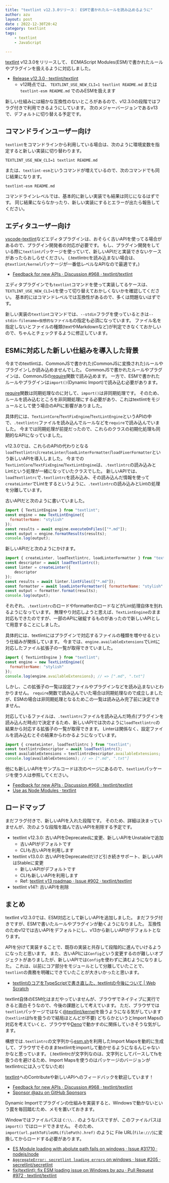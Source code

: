 ```yaml
---
title: "textlint v12.3.0リリース： ESMで書かれたルールを読み込めるように"
author: azu
layout: post
date : 2022-12-30T20:42
category: textlint
tags:
    - textlint
    - JavaScript

---
```


[textlint](https://github.com/textlint/textlint) v12.3.0をリリースして、
ECMAScript Modules(ESM)で書かれたルールやプラグインを扱えるように対応しました。

- [Release v12.3.0 · textlint/textlint](https://github.com/textlint/textlint/releases/tag/v12.3.0)
  - v12時点では、 `TEXTLINT_USE_NEW_CLI=1 textlint README.md` または
    `textlint-esm README.md` でのみESMを扱えます

新しい仕組みには細かな互換性のないところがあるので、v12.3.0の段階ではフラグ付きで利用できるようにしています。
次のメジャーバージョンであるv13で、デフォルトに切り替える予定です。

## コマンドラインユーザー向け

`textlint`をコマンドラインから利用している場合は、次のように環境変数を指定すると新しい実装に切り替わります。

```
TEXTLINT_USE_NEW_CLI=1 textlint README.md
```

または、`textlint-esm`というコマンドが増えているので、次のコマンドでも同じ結果になります。

```
textlint-esm README.md
```

コマンドラインレベルでは、基本的に新しい実装でも結果は同じになるはずです。
同じ結果にならなかったり、新しい実装にするとエラーが出たら報告してください。

## エディタユーザー向け

[vscode-textlint](https://github.com/taichi/vscode-textlint)などエディタプラグインは、おそらく古いAPIを使ってる場合があるので、プラグイン開発者の対応が必要です。
もし、プラグイン開発をしている際に`textlint`パッケージを使っていて、新しいAPIだと実装できないケースがあったらおしらせください。
(.textlintrcを読み込まない場合は、`@textlint/kernel`パッケージが一番低レベルなAPIなので最適です。)

- [Feedback for new APIs · Discussion #968 · textlint/textlint](https://github.com/textlint/textlint/discussions/968)

エディタプラグインでも`textlint`コマンドを使って実装してるケースは、`TEXTLINT_USE_NEW_CLI=1`を使って切り替えておかしくないかを確認してください。
基本的にはコマンドレベルでは互換性があるので、多くは問題ないはずです。

新しい実装の`textlint`コマンドでは、`--stdin`フラグを使っているときは`--stdin-filename=仮想的なファイル名`の指定も必須になっています。
ファイル名を指定しないとファイルの種類(textやMarkdownなど)が判定できなくておかしいので、ちゃんとチェックするように修正しています。

## ESMに対応した新しい仕組みを導入した背景

今までのtextlintは、CommonJSで書かれた(CommonJSに変換された)ルールやプラグインしか読み込めませんでした。
CommonJSで書かれたルールやプラグインは、CommonJSの[require](https://nodejs.org/api/modules.html#requireid)関数で読み込めます。
一方で、ESMで書かれたルールやプラグインは`import()`(Dynamic Import)で読み込む必要があります。

[require](https://nodejs.org/api/modules.html#requireid)関数は同期処理なのに対して、`import()`は非同期処理です。
そのため、ルールを読み込むところを非同期処理にする必要があり、これはtextlintをモジュールとして使う場合のAPIに影響がありました。

具体的には、`TextLintCore`/`TextFixEngine`/`TextLintEngine`というAPIの中で、`.textlintrc`ファイルを読み込んでルールなどを`require`で読み込んでいました。
今までは同期処理が前提だったので、これらのクラスの初期化処理も同期的なAPIになっていました。

v12.3.0では、これらのAPIの代わりとなる`loadTextlintrc`/`createLinter`/`loadLinterFormatter`/`loadFixerFormatter`という新しいAPIを導入しました。
今までの`TextLintCore`/`TextFixEngine`/`TextLintEngine`は、`.textlintrc`の読み込みとLintという処理が一緒になっていたクラスでした。
新しいAPIでは、`loadTextlintrc`で`.textlintrc`を読み込み、その読み込んだ情報を使って`createLinter`でLintをするというように、`.textlintrc`の読み込みとLintの処理を分離しています。

古いAPIだと次のように書いていました。

```js
import { TextLintEngine } from "textlint";
const engine = new TextLintEngine({
  formatterName: "stylish"
});
const results = await engine.executeOnFiles(["*.md"]);
const output = engine.formatResults(results);
console.log(output);
```

新しいAPIだと次のようにかけます。

```js
import { createLinter, loadTextlintrc, loadLinterFormatter } from "textlint";
const descriptor = await loadTextlintrc();
const linter = createLinter({
    descriptor
});
const results = await linter.lintFiles(["*.md"]);
const formatter = await loadLinterFormatter({ formatterName: "stylish" })
const output = formatter.format(results);
console.log(output);
```

それぞれ、`.textlintrc`のロードやformatterのロードなどがLint処理自体を別れるようになっています。
無理やり対応しようと思えば、`TextLintEngine`のまま対応もできたのですが、一部のAPIに破綻するものがあったので新しいAPIとして用意することにしました。

具体的には、textlintにはプラグインで対応するファイルの種類を増やせるという仕組みが関係しています。
今までは、`engine.availableExtensions`でLintに対応したファイル拡張子の一覧が取得できていました。

```js
import { TextLintEngine } from "textlint";
const engine = new TextLintEngine({
  formatterName: "stylish"
});
console.log(engine.availableExtensions); // => [".md", ".txt"]
```

しかし、この拡張子の一覧は設定ファイルやプラグインなどを読み込まないとわかりません。
`require`関数で読み込んでいた場合は同期処理なので成立しましたが、ESMの場合は非同期処理となるためこの一覧は読み込み完了前に決定できません。

対応しているファイルは、`.textlintrc`ファイルを読み込んだ時点(プラグインを読み込んだ時点)で決定するため、新しいAPIでは次のように`loadTextlintrc`の結果から対応する拡張子の一覧が取得できます。
Linterは関係なく、設定ファイルを読み込むとその結果からわかるようになっています。

```js
import { createLinter, loadTextlintrc } from "textlint";
const textlintrcDescriptor = await loadTextlintrc();
const availableExtensions = textlintrcDescriptor.availableExtensions;
console.log(availableExtensions); // => [".md", ".txt"]
```

他にも新しいAPIをサンプルコードは次のページにあるので、`textlint`パッケージを使う人は参照してください。

- [Feedback for new APIs · Discussion #968 · textlint/textlint](https://github.com/textlint/textlint/discussions/968)
- [Use as Node Modules · textlint](https://textlint.github.io/docs/use-as-modules.html#new-apis)

## ロードマップ

まだフラグ付きで、新しいAPIを入れた段階です。
そのため、詳細は決まっていませんが、次のような段階を踏んで古いAPIを削除する予定です。

- textlint v12.3.0: 古いAPIをDeprecatedに変更、新しいAPIをUnstableで追加
  - 古いAPIがデフォルトです
  - CLIも古いAPIを利用します
- textlint v13.0.0: 古いAPIをDeprecatedだけど引き続きサポート、新しいAPIはStableに変更
  - 新しいAPIがデフォルトです
  - CLIも新しいAPIを利用します
  - Ref: [textlint v13 roadmap · Issue #902 · textlint/textlint](https://github.com/textlint/textlint/issues/902)
- textlint v14?: 古いAPIを削除

## まとめ

textlint v12.3.0では、ESM対応として新しいAPIを追加しました。
まだフラグ付きですが、ESMで書いたルールやプラグインが動くようになりました。
互換性のためv12では古いAPIをデフォルトにし、v13から新しいAPIがデフォルトとなります。

APIを分けて実装することで、既存の実装と共存して段階的に進んでいけるようになったと思います。
また、古いAPIには`Config`という変更するのが難しいオブジェクトがありましたが、新しいAPIでは`Config`を使わずに済むようになりました。
これは、以前にコア部分をモジュールとして分離していたことで、`textlint`の責務を明確にできていたことが大きいかったと思います。

- [textlintのコアをTypeScriptで書き直した、textlintの今後について | Web Scratch](https://efcl.info/2017/11/06/textlint-core-refactoring/)

textlint自体のESM化はまだやっていませんが、ブラウザでネイティブに実行できると面白そうなので、今後の課題として考えています。
ただ、ブラウザでは`textlint`パッケージではなく[@textlint/kernel](https://github.com/textlint/textlint/tree/master/packages/%40textlint/kernel)を扱うようになる気がしています(`textlint`はfsを扱うので結局ほとんどが不要)
どちらかというとImport Mapsの対応を考えていくと、ブラウザや[Deno](https://zenn.dev/kn1cht/articles/deno-textlint)で動かすのに関係していきそうな気がします。

構想では`.textlintrc`の文字列から[esm.sh](https://esm.sh/)を利用したImport Mapsを動的に生成して、ブラウザでそのままtextlintをimportして動かせるようになるんじゃないかなと思っています。
(.textlintrcが文字列なのは、文字列としてパースしてfsを扱うのを避けるため、Import Mapsを使うのはパッケージのバージョンがtextlintrcには入ってないため)

[textlint](https://github.com/textlint/textlint)へのContributeや新しいAPIへのフィードバックを歓迎しています！

- [Feedback for new APIs · Discussion #968 · textlint/textlint](https://github.com/textlint/textlint/discussions/968)
- [Sponsor @azu on GitHub Sponsors](https://github.com/sponsors/azu)

Dynamic Importでプラグインの仕組みを実装すると、Windowsで動かないという罠を毎回踏むため、メモを置いておきます。

Windowではファイルパスは `C:\\..` のようなパスですが、このファイルパスは `import()` ではロードできません。
そのため、`import(url.pathToFileURL(filePath).href)` のように File URL(`file:///`)に変換してからロードする必要があります。

- [ES Module loading with abolute path fails on windows · Issue #31710 · nodejs/node](https://github.com/nodejs/node/issues/31710)
- [`AggregateError: secretlint loading errors` on windows · Issue #205 · secretlint/secretlint](https://github.com/secretlint/secretlint/issues/205)
- [fix(textlint): fix ESM loading issue on Windows by azu · Pull Request #972 · textlint/textlint](https://github.com/textlint/textlint/pull/972)